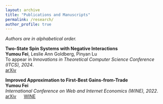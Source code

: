 ```yaml
---
layout: archive
title: "Publications and Manuscripts"
permalink: /research/
author_profile: true
---
```


*Authors are in alphabetical order.*

<b>Two-State Spin Systems with Negative Interactions</b><br>
<b>Yumou Fei</b>, Leslie Ann Goldberg, Pinyan Lu<br>
To appear in <i>Innovations in Theoretical Computer Science Conference (ITCS), 2024</i>.<br>
[arXiv](https://arxiv.org/abs/2309.04735) &nbsp;&nbsp;&nbsp;&nbsp;

<b>Improved Approximation to First-Best Gains-from-Trade</b><br>
<b>Yumou Fei</b><br>
<i>International Conference on Web and Internet Economics (WINE), 2022</i>.<br>
[arXiv](https://arxiv.org/abs/2205.00140) &nbsp;&nbsp;&nbsp;&nbsp; [WINE](https://link.springer.com/chapter/10.1007/978-3-031-22832-2_12)

